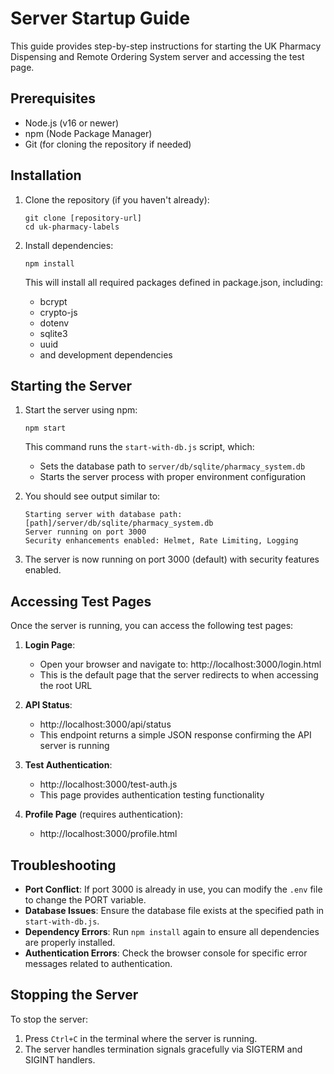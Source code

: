 # Server Startup Guide

This guide provides step-by-step instructions for starting the UK Pharmacy Dispensing and Remote Ordering System server and accessing the test page.

## Prerequisites

- Node.js (v16 or newer)
- npm (Node Package Manager)
- Git (for cloning the repository if needed)

## Installation

1. Clone the repository (if you haven't already):
   ```
   git clone [repository-url]
   cd uk-pharmacy-labels
   ```

2. Install dependencies:
   ```
   npm install
   ```

   This will install all required packages defined in package.json, including:
   - bcrypt
   - crypto-js
   - dotenv
   - sqlite3
   - uuid
   - and development dependencies

## Starting the Server

1. Start the server using npm:
   ```
   npm start
   ```

   This command runs the `start-with-db.js` script, which:
   - Sets the database path to `server/db/sqlite/pharmacy_system.db`
   - Starts the server process with proper environment configuration

2. You should see output similar to:
   ```
   Starting server with database path: [path]/server/db/sqlite/pharmacy_system.db
   Server running on port 3000
   Security enhancements enabled: Helmet, Rate Limiting, Logging
   ```

3. The server is now running on port 3000 (default) with security features enabled.

## Accessing Test Pages

Once the server is running, you can access the following test pages:

1. **Login Page**: 
   - Open your browser and navigate to: http://localhost:3000/login.html
   - This is the default page that the server redirects to when accessing the root URL

2. **API Status**:
   - http://localhost:3000/api/status
   - This endpoint returns a simple JSON response confirming the API server is running

3. **Test Authentication**:
   - http://localhost:3000/test-auth.js
   - This page provides authentication testing functionality

4. **Profile Page** (requires authentication):
   - http://localhost:3000/profile.html

## Troubleshooting

- **Port Conflict**: If port 3000 is already in use, you can modify the `.env` file to change the PORT variable.
- **Database Issues**: Ensure the database file exists at the specified path in `start-with-db.js`.
- **Dependency Errors**: Run `npm install` again to ensure all dependencies are properly installed.
- **Authentication Errors**: Check the browser console for specific error messages related to authentication.

## Stopping the Server

To stop the server:
1. Press `Ctrl+C` in the terminal where the server is running.
2. The server handles termination signals gracefully via SIGTERM and SIGINT handlers.
